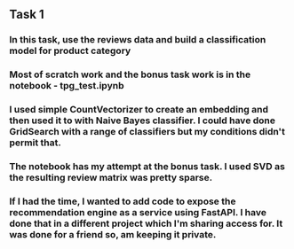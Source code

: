 ## Task 1

### In this task, use the reviews data and build a classification model for product category

### Most of scratch work and the bonus task work is in the notebook - tpg_test.ipynb

### I used simple CountVectorizer to create an embedding and then used it to with Naive Bayes classifier. I could have done GridSearch with a range of classifiers but my conditions didn't permit that.

### The notebook has my attempt at the bonus task. I used SVD as the resulting review matrix was pretty sparse. 

### If I had the time, I wanted to add code to expose the recommendation engine as a service using FastAPI. I have done that in a different project which I'm sharing access for. It was done for a friend so, am keeping it private.

